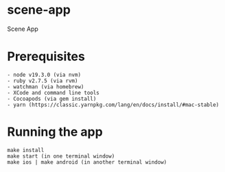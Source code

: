 # scene-app
Scene App

# Prerequisites
```
- node v19.3.0 (via nvm)
- ruby v2.7.5 (via rvm)
- watchman (via homebrew)
- XCode and command line tools
- Cocoapods (via gem install)
- yarn (https://classic.yarnpkg.com/lang/en/docs/install/#mac-stable)
```

# Running the app
```
make install
make start (in one terminal window)
make ios | make android (in another terminal window)
```
